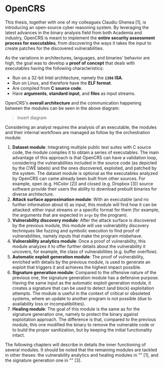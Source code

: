 # OpenCRS

This thesis, together with one of my colleagues Claudiu Ghenea [1], is introducing an open-source cyber reasoning system. By leveraging the latest advances in the binary analysis field from both Academia and industry, OpenCRS is meant to implement the **entire security assessment process for executables**, from discovering the ways it takes the input to create patches for the discovered vulnerabilities.

As the variations in architectures, languages, and binaries' behavior are high, the goal was to develop a **proof of concept** that deals with executables having the following characteristics:

- Run on a 32-bit Intel architecture, namely the **`i386` ISA**.
- Run on Linux, and therefore have the **ELF format**.
- Are compiled from **C source code**.
- Have **arguments**, **standard input**, and **files** as input streams.

OpenCRS's **overall architecture** and the communication happening between the modules can be seen in the above diagram:

> Insert diagram

Considering an analyst requires the analysis of an executable, the modules and their internal workflows are managed as follow by the orchestration module:

1. **Dataset module**: Integrating multiple public test suites with C source code, the module compiles it to obtain a series of executables. The main advantage of this approach is that OpenCRS can have a validation loop, considering the vulnerabilities included in the source code (as depicted by the CWE labels) and the ones discovered, exploited, and patched by the system. The dataset module is optional as the executables analyzed by OpenCRS can came already been built from other sources. For example, open (e.g. HiColor [2]) and closed (e.g. Dropbox [3]) source software provide their users the ability to download prebuilt binaries for diverse architecture.
2. **Attack surface approximation module**: With an executable (and no further information about it) as input, this module will find how it can be attacked: either input streams or a specific format for them (for example, the arguments that are expected in `argv` by the program).
3. **Vulnerability discovery module**: After the attack surface is discovered by the previous module, this module will use vulnerability discovery techniques like fuzzing and symbolic execution to find proof of vulnerabilities, namely inputs that make the program misbehave.
4. **Vulnerability analytics module**: Once a proof of vulnerability, this module analyzes it to offer further details about the vulnerability it uncovers, for example, the class of vulnerabilities (e.g. buffer overflow).
5. **Automatic exploit generation module**: The proof of vulnerability, enriched with details by the previous module, is used to generate an exploit that triggers it and achieves the highest impact possible.
6. **Signature generation module**: Compared to the offensive nature of the previous one, the signature generation module has a defensive purpose. Having the same input as the automatic exploit generation module, it creates a signature that can be used to detect (and block) exploitation attempts. The module is useful in the context of critical or obsoleted systems, where an update to another program is not possible (due to availability loss or incompatibilities).
7. **Healing module**: The goal of this module is the same as for the signature generation one, namely to protect the binary against exploitation approach. The difference is that, compared to the previous module, this one modified the binary to remove the vulnerable code or to build the proper sanitization, but by keeping the initial functionality intact.

The following chapters will describe in details the inner functioning of several modules. It should be noted that the remaining modules are tackled in other theses: the vulnerability analytics and healing modules in "" [1], and the signature generation one in "" [3].
